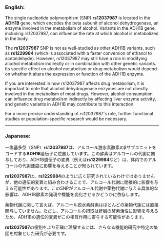 ### English:
The single nucleotide polymorphism (SNP) **rs12037987** is located in the **ADH1B** gene, which encodes the beta subunit of alcohol dehydrogenase, an enzyme involved in the metabolism of alcohol. Variants in the ADH1B gene, including rs12037987, can influence the rate at which alcohol is metabolized in the body.

The **rs12037987** SNP is not as well-studied as other ADH1B variants, such as **rs1229984** (which is associated with a faster conversion of ethanol to acetaldehyde). However, rs12037987 may still have a role in modifying alcohol metabolism indirectly or in combination with other genetic variants. Its specific effect on alcohol metabolism or drug metabolism would depend on whether it alters the expression or function of the ADH1B enzyme.

If you are interested in how rs12037987 affects drug metabolism, it is important to note that alcohol dehydrogenase enzymes are not directly involved in the metabolism of most drugs. However, alcohol consumption can influence drug metabolism indirectly by affecting liver enzyme activity, and genetic variants in ADH1B may contribute to this interaction.

For a more precise understanding of rs12037987's role, further functional studies or population-specific research would be necessary.

---

### Japanese:
一塩基多型（SNP）**rs12037987**は、アルコール脱水素酵素のβサブユニットをコードする**ADH1B**遺伝子に位置しています。この酵素はアルコールの代謝に関与しており、ADH1B遺伝子の変異（例えば**rs1229984**など）は、体内でのアルコールの代謝速度に影響を与えることが知られています。

**rs12037987**は、**rs1229984**のように広く研究されているわけではありませんが、他の遺伝的変異と組み合わさることで、アルコール代謝に間接的に影響を与える可能性があります。このSNPがアルコール代謝や薬物代謝に与える具体的な影響は、ADH1B酵素の発現や機能を変化させるかどうかに依存します。

薬物代謝に関して言えば、アルコール脱水素酵素はほとんどの薬物代謝には直接関与していません。ただし、アルコールの摂取は肝臓の酵素活性に影響を与えるため、ADH1Bの遺伝的変異がこの相互作用に寄与する可能性があります。

**rs12037987**の役割をより正確に理解するには、さらなる機能的研究や特定の集団を対象とした研究が必要です。